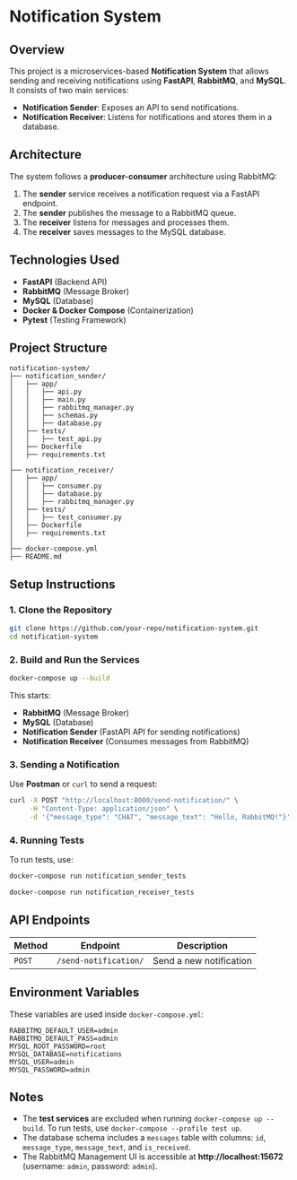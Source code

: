 # Notification System

## Overview
This project is a microservices-based **Notification System** that allows sending and receiving notifications using **FastAPI**, **RabbitMQ**, and **MySQL**. It consists of two main services:
- **Notification Sender**: Exposes an API to send notifications.
- **Notification Receiver**: Listens for notifications and stores them in a database.

## Architecture
The system follows a **producer-consumer** architecture using RabbitMQ:
1. The **sender** service receives a notification request via a FastAPI endpoint.
2. The **sender** publishes the message to a RabbitMQ queue.
3. The **receiver** listens for messages and processes them.
4. The **receiver** saves messages to the MySQL database.

## Technologies Used
- **FastAPI** (Backend API)
- **RabbitMQ** (Message Broker)
- **MySQL** (Database)
- **Docker & Docker Compose** (Containerization)
- **Pytest** (Testing Framework)

## Project Structure
```
notification-system/
├── notification_sender/
│   ├── app/
│   │   ├── api.py
│   │   ├── main.py
│   │   ├── rabbitmq_manager.py
│   │   ├── schemas.py
│   │   ├── database.py
│   ├── tests/
│   │   ├── test_api.py
│   ├── Dockerfile
│   ├── requirements.txt
│
├── notification_receiver/
│   ├── app/
│   │   ├── consumer.py
│   │   ├── database.py
│   │   ├── rabbitmq_manager.py
│   ├── tests/
│   │   ├── test_consumer.py
│   ├── Dockerfile
│   ├── requirements.txt
│
├── docker-compose.yml
├── README.md
```

## Setup Instructions

### **1. Clone the Repository**
```bash
git clone https://github.com/your-repo/notification-system.git
cd notification-system
```

### **2. Build and Run the Services**
```bash
docker-compose up --build
```
This starts:
- **RabbitMQ** (Message Broker)
- **MySQL** (Database)
- **Notification Sender** (FastAPI API for sending notifications)
- **Notification Receiver** (Consumes messages from RabbitMQ)

### **3. Sending a Notification**
Use **Postman** or `curl` to send a request:
```bash
curl -X POST "http://localhost:8000/send-notification/" \
     -H "Content-Type: application/json" \
     -d '{"message_type": "CHAT", "message_text": "Hello, RabbitMQ!"}'
```

### **4. Running Tests**
To run tests, use:
```bash
docker-compose run notification_sender_tests
```
```bash
docker-compose run notification_receiver_tests
```

## API Endpoints
| Method | Endpoint | Description |
|--------|----------|-------------|
| `POST` | `/send-notification/` | Send a new notification |

## Environment Variables
These variables are used inside `docker-compose.yml`:
```env
RABBITMQ_DEFAULT_USER=admin
RABBITMQ_DEFAULT_PASS=admin
MYSQL_ROOT_PASSWORD=root
MYSQL_DATABASE=notifications
MYSQL_USER=admin
MYSQL_PASSWORD=admin
```

## Notes
- The **test services** are excluded when running `docker-compose up --build`. To run tests, use `docker-compose --profile test up`.
- The database schema includes a `messages` table with columns: `id`, `message_type`, `message_text`, and `is_received`.
- The RabbitMQ Management UI is accessible at **http://localhost:15672** (username: `admin`, password: `admin`).